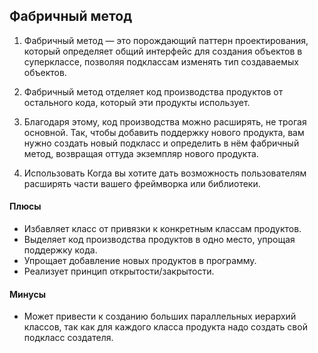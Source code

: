## Фабричный метод

1. Фабричный метод — это порождающий паттерн проектирования, который определяет общий интерфейс для создания объектов в
   суперклассе, позволяя подклассам изменять тип создаваемых объектов.
2. Фабричный метод отделяет код производства продуктов от остального кода, который эти продукты использует.

3. Благодаря этому, код производства можно расширять, не трогая основной. Так, чтобы добавить поддержку нового продукта,
   вам нужно создать новый подкласс и определить в нём фабричный метод, возвращая оттуда экземпляр нового продукта.

4. Использовать Когда вы хотите дать возможность пользователям расширять части вашего фреймворка или библиотеки.

#### Плюсы

- Избавляет класс от привязки к конкретным классам продуктов.
- Выделяет код производства продуктов в одно место, упрощая поддержку кода.
- Упрощает добавление новых продуктов в программу.
- Реализует принцип открытости/закрытости.

#### Минусы

- Может привести к созданию больших параллельных иерархий классов, так как для каждого класса продукта надо создать свой
  подкласс создателя.
